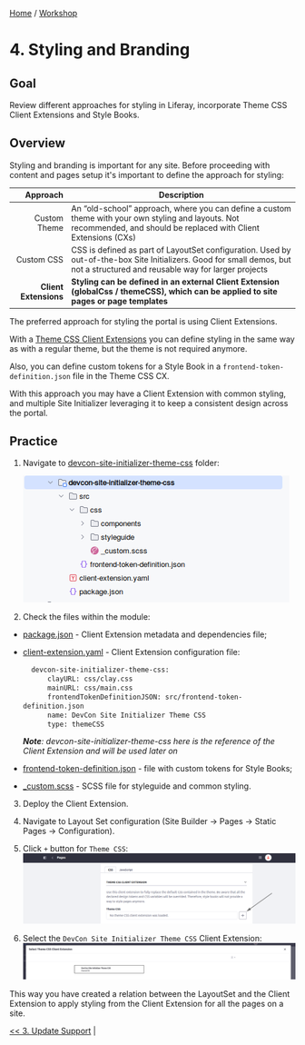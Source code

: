 [Home](../../../README.md) / [Workshop](../README.md) 

# 4. Styling and Branding

## Goal 

Review different approaches for styling in Liferay, incorporate Theme CSS Client Extensions and Style Books. 

## Overview

Styling and branding is important for any site. 
Before proceeding with content and pages setup it's important to define the approach for styling:

|              Approach | Description                                                                                                                                                                  |
|----------------------:|------------------------------------------------------------------------------------------------------------------------------------------------------------------------------|
|          Custom Theme | An “old-school” approach, where you can define a custom theme with your own styling and layouts. Not recommended, and should be replaced with Client Extensions (CXs)        |
|          Custom CSS   | CSS is defined as part of LayoutSet configuration. Used by out-of-the-box Site Initializers. Good for small demos, but not a structured and reusable way for larger projects |
| **Client Extensions** | **Styling can be defined in an external Client Extension (globalCss / themeCSS), which can be applied to site pages or page templates**                                      |

The preferred approach for styling the portal is using Client Extensions.

With a [Theme CSS Client Extensions](https://learn.liferay.com/w/dxp/liferay-development/customizing-liferays-look-and-feel/using-a-theme-css-client-extension) you can define styling in the same way as with a regular theme, but the theme is not required anymore.

Also, you can define custom tokens for a Style Book in a `frontend-token-definition.json` file in the Theme CSS CX.

With this approach you may have a Client Extension with common styling, and multiple Site Initializer leveraging it to keep a consistent design across the portal.

## Practice

1. Navigate to [devcon-site-initializer-theme-css](../../../client-extensions/devcon-site-initializer-theme-css) folder:

   ![01.png](images/01.png)

2. Check the files within the module:
- [package.json](../../../client-extensions/devcon-site-initializer-theme-css/package.json) - Client Extension metadata and dependencies file;
- [client-extension.yaml](../../../client-extensions/devcon-site-initializer-theme-css/client-extension.yaml) - Client Extension configuration file:

        devcon-site-initializer-theme-css:
            clayURL: css/clay.css
            mainURL: css/main.css
            frontendTokenDefinitionJSON: src/frontend-token-definition.json
            name: DevCon Site Initializer Theme CSS
            type: themeCSS

   _**Note**: devcon-site-initializer-theme-css here is the reference of the Client Extension and will be used later on_


- [frontend-token-definition.json](../../../client-extensions/devcon-site-initializer-theme-css/src/frontend-token-definition.json) - file with custom tokens for Style Books;
- [_custom.scss](../../../client-extensions/devcon-site-initializer-theme-css/src/css/_custom.scss) - SCSS file for styleguide and common styling.

3. Deploy the Client Extension.

4. Navigate to Layout Set configuration (Site Builder → Pages → Static Pages → Configuration).

5. Click `+` button for `Theme CSS`:   
![02.png](images/02.png)

6. Select the `DevCon Site Initializer Theme CSS` Client Extension:
![03.png](images/03.png)

This way you have created a relation between the LayoutSet and the Client Extension to apply styling from the Client Extension for all the pages on a site.

[<< 3. Update Support](../03-update-support/README.md) | 
